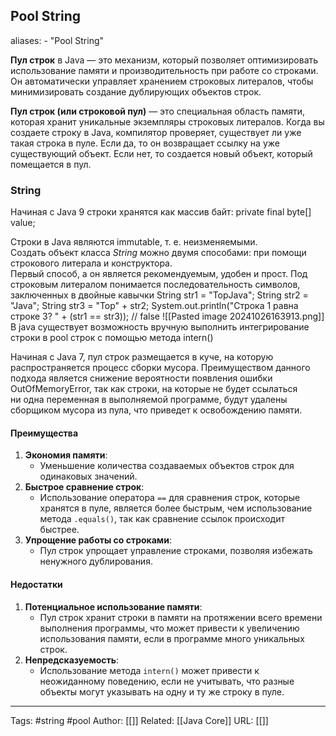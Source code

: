 ## Pool String

aliases: 
	- "Pool String"


**Пул строк** в Java — это механизм, который позволяет оптимизировать использование памяти и производительность при работе со строками. Он автоматически управляет хранением строковых литералов, чтобы минимизировать создание дублирующих объектов строк.

**Пул строк (или строковой пул)** — это специальная область памяти, которая хранит уникальные экземпляры строковых литералов. Когда вы создаете строку в Java, компилятор проверяет, существует ли уже такая строка в пуле. Если да, то он возвращает ссылку на уже существующий объект. Если нет, то создается новый объект, который помещается в пул.

### String
Начиная с Java 9 строки хранятся как массив байт:
	private final byte[] value;
	
Строки в Java являются immutable, т. е. неизменяемыми.  
Создать объект класса _String_ можно двумя способами: при помощи строкового литерала и конструктора.  
Первый способ, а он является рекомендуемым, удобен и прост. Под строковым литералом понимается последовательность символов, заключенных в двойные кавычки
String str1 = "TopJava"; String str2 = "Java"; String str3 = "Top" + str2; System.out.println("Строка 1 равна строке 3? " + (str1 == str3)); // false 
![[Pasted image 20241026163913.png]]
В java существует возможность вручную выполнить интегрирование строки в pool строк с помощью метода intern()

Начиная с Java 7, пул строк размещается в куче, на которую распространяется процесс сборки мусора. Преимуществом данного подхода является снижение вероятности появления ошибки OutOfMemoryError, так как строки, на которые не будет ссылаться ни одна переменная в выполняемой программе, будут удалены сборщиком мусора из пула, что приведет к освобождению памяти.

#### Преимущества
1. **Экономия памяти**:
    - Уменьшение количества создаваемых объектов строк для одинаковых значений.
2. **Быстрое сравнение строк**:
    - Использование оператора `==` для сравнения строк, которые хранятся в пуле, является более быстрым, чем использование метода `.equals()`, так как сравнение ссылок происходит быстрее.
3. **Упрощение работы со строками**:
    - Пул строк упрощает управление строками, позволяя избежать ненужного дублирования.

#### Недостатки
1. **Потенциальное использование памяти**:
    - Пул строк хранит строки в памяти на протяжении всего времени выполнения программы, что может привести к увеличению использования памяти, если в программе много уникальных строк.
2. **Непредсказуемость**:
    - Использование метода `intern()` может привести к неожиданному поведению, если не учитывать, что разные объекты могут указывать на одну и ту же строку в пуле.
---
Tags: #string #pool
Author: [[]]
Related: [[Java Core]]
URL: [[]]